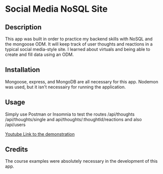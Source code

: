 # Social Media NoSQL Site

## Description

This app was built in order to practice my backend skills with NoSQL and the mongoose ODM. It will keep track of user thoughts and reactions in a typical social media-style site. I learned about virtuals and being able to create and fill data using an ODM.

## Installation

Mongoose, express, and MongoDB are all necessary for this app. Nodemon was used, but it isn't necessairy for running the application.

## Usage

Simply use Postman or Insomnia to test the routes /api/thoughts /api/thoughts/single and api/thoughts/:thoughtId/reactions and also /api/users

[Youtube Link to the demonstration](https://www.youtube.com/watch?v=L5iGyYex5sU)

## Credits

The course examples were absolutely necessary in the development of this app.
